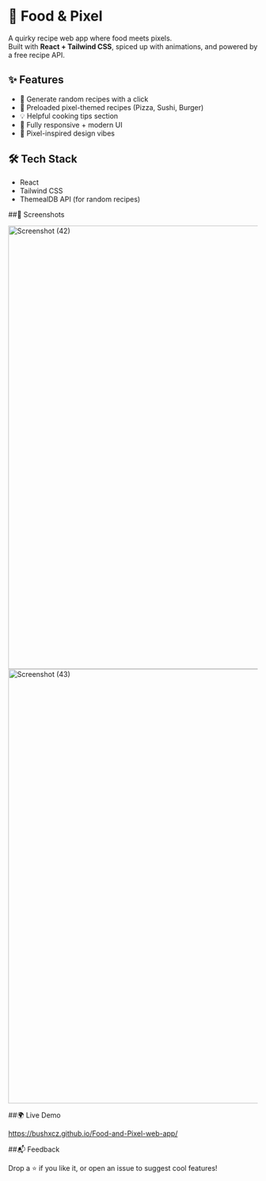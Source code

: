 # 🍔 Food & Pixel  

A quirky recipe web app where food meets pixels.  
Built with **React + Tailwind CSS**, spiced up with animations, and powered by a free recipe API.  

## ✨ Features
- 🎲 Generate random recipes with a click  
- 🍕 Preloaded pixel-themed recipes (Pizza, Sushi, Burger)  
- 💡 Helpful cooking tips section  
- 📱 Fully responsive + modern UI  
- 🎨 Pixel-inspired design vibes  

## 🛠️ Tech Stack
- React  
- Tailwind CSS  
- ThemealDB API (for random recipes)

##📸 Screenshots

<img width="1920" height="895" alt="Screenshot (42)" src="https://github.com/user-attachments/assets/c843a6c9-afce-419c-9ba9-e9050b40877a" />
<img width="1920" height="877" alt="Screenshot (43)" src="https://github.com/user-attachments/assets/eaa63194-313d-4022-92db-25036eb24b65" />



##🌍 Live Demo

https://bushxcz.github.io/Food-and-Pixel-web-app/

##📬 Feedback

Drop a ⭐ if you like it, or open an issue to suggest cool features!

